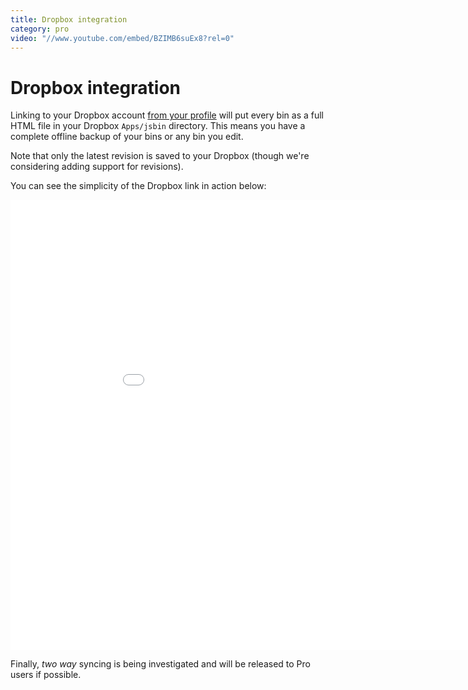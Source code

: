 ```yaml
---
title: Dropbox integration
category: pro
video: "//www.youtube.com/embed/BZIMB6suEx8?rel=0"
---
```

# Dropbox integration

Linking to your Dropbox account [from your profile](/account/profile) will put every bin as a full HTML file in your Dropbox `Apps/jsbin` directory. This means you have a complete offline backup of your bins or any bin you edit.

Note that only the latest revision is saved to your Dropbox (though we're considering adding support for revisions).

You can see the simplicity of the Dropbox link in action below:

<div class="embed-container">
 <iframe width="960" height="720" src="//www.youtube.com/embed/BZIMB6suEx8?rel=0" frameborder="0" allowfullscreen></iframe>
</div>

Finally, *two way* syncing is being investigated and will be released to Pro users if possible.